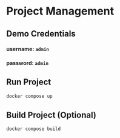 # Project Management


## Demo Credentials

#### username: `admin`
#### password: `admin`



## Run Project

```bash
docker compose up
```


## Build Project (Optional)

```bash
docker compose build
```
